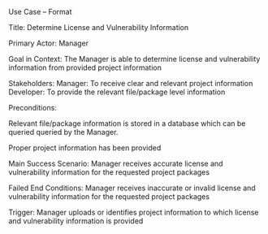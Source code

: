 Use Case – Format

Title: Determine License and Vulnerability Information

Primary Actor: Manager

Goal in Context: The Manager is able to determine license and vulnerability information from provided project information

Stakeholders:
Manager: To receive clear and relevant project information
Developer: To provide the relevant file/package level information

Preconditions:

Relevant file/package information is stored in a database which can be queried queried by the Manager.

Proper project information has been provided

Main Success Scenario: Manager receives accurate license and vulnerability information for the requested project packages

Failed End Conditions: Manager receives inaccurate or invalid license and vulnerability information for the requested project packages

Trigger: Manager uploads or identifies project information to which license and vulnerability information is provided
